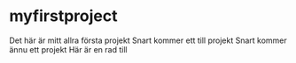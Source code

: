 # myfirstproject
Det här är mitt allra första projekt
Snart kommer ett till projekt
Snart kommer ännu ett projekt
Här är en rad till